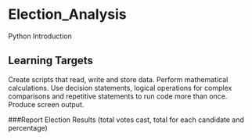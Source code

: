 # Election_Analysis
Python Introduction 
## Learning Targets
Create scripts that read, write and store data. 
Perform mathematical calculations. 
Use decision statements, logical operations for complex comparisons and repetitive statements to run code more than once. 
Produce screen output. 

###Report Election Results (total votes cast, total for each candidate and percentage)
